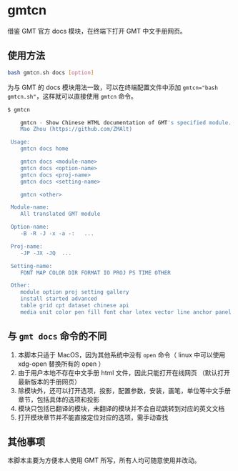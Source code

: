 # gmtcn
借鉴 GMT 官方 docs 模块，在终端下打开 GMT 中文手册网页。

## 使用方法

```bash
bash gmtcn.sh docs [option]
```

为与 GMT 的 docs 模块用法一致，可以在终端配置文件中添加 `gmtcn="bash gmtcn.sh"`，这样就可以直接使用 `gmtcn` 命令。

```bash
$ gmtcn                  

    gmtcn - Show Chinese HTML documentation of GMT's specified module. 
    Mao Zhou (https://github.com/ZMAlt)

 Usage: 
    gmtcn docs home

    gmtcn docs <module-name> 
    gmtcn docs <option-name> 
    gmtcn docs <proj-name>
    gmtcn docs <setting-name>

    gmtcn <other>

 Module-name:
    All translated GMT module 

 Option-name:
    -B -R -J -x -a -:   ...

 Proj-name:
    -JP -JX -JQ  ...

 Setting-name:
    FONT MAP COLOR DIR FORMAT IO PROJ PS TIME OTHER 

 Other:
    module option proj setting gallery
    install started advanced 
    table grid cpt dataset chinese api
    media unit color pen fill font char latex vector line anchor panel
```

## 与 `gmt docs` 命令的不同

1. 本脚本只适于 MacOS，因为其他系统中没有 `open` 命令（ linux 中可以使用 xdg-open 替换所有的 open ）
2. 由于用户本地不存在中文手册 html 文件，因此只能打开在线网页 （默认打开最新版本的手册网页）
3. 除模块外，还可以打开选项，投影，配置参数，安装，画笔，单位等中文手册章节，包括具体的选项和投影
4. 模块只包括已翻译的模块，未翻译的模块并不会自动跳转到对应的英文文档
5. 打开模块章节并不能直接定位对应的选项，需手动查找

## 其他事项

本脚本主要为方便本人使用 GMT 所写，所有人均可随意使用并改动。

